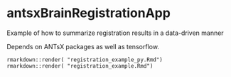 # antsxBrainRegistrationApp

Example of how to summarize registration results in a data-driven manner

Depends on ANTsX packages as well as tensorflow.

```
rmarkdown::render( "registration_example_py.Rmd")
rmarkdown::render( "registration_example.Rmd")
```
